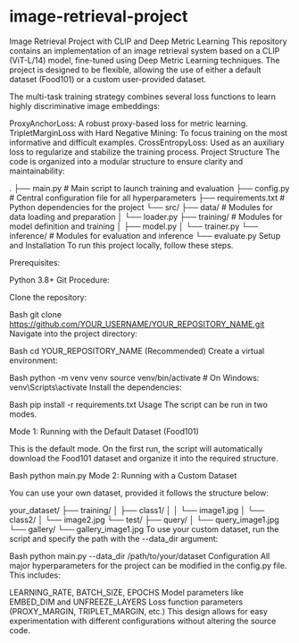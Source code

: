 # image-retrieval-project
Image Retrieval Project with CLIP and Deep Metric Learning
This repository contains an implementation of an image retrieval system based on a CLIP (ViT-L/14) model, fine-tuned using Deep Metric Learning techniques. The project is designed to be flexible, allowing the use of either a default dataset (Food101) or a custom user-provided dataset.

The multi-task training strategy combines several loss functions to learn highly discriminative image embeddings:

ProxyAnchorLoss: A robust proxy-based loss for metric learning.
TripletMarginLoss with Hard Negative Mining: To focus training on the most informative and difficult examples.
CrossEntropyLoss: Used as an auxiliary loss to regularize and stabilize the training process.
Project Structure
The code is organized into a modular structure to ensure clarity and maintainability:

.
├── main.py             # Main script to launch training and evaluation
├── config.py           # Central configuration file for all hyperparameters
├── requirements.txt    # Python dependencies for the project
└── src/
    ├── data/           # Modules for data loading and preparation
    │   └── loader.py
    ├── training/       # Modules for model definition and training
    │   ├── model.py
    │   └── trainer.py
    └── inference/      # Modules for evaluation and inference
        └── evaluate.py
Setup and Installation
To run this project locally, follow these steps.

Prerequisites:

Python 3.8+
Git
Procedure:

Clone the repository:

Bash
git clone https://github.com/YOUR_USERNAME/YOUR_REPOSITORY_NAME.git
 Navigate into the project directory:

Bash
cd YOUR_REPOSITORY_NAME
 (Recommended) Create a virtual environment:

Bash
python -m venv venv
source venv/bin/activate  # On Windows: venv\Scripts\activate
 Install the dependencies:

Bash
pip install -r requirements.txt
Usage
The script can be run in two modes.

Mode 1: Running with the Default Dataset (Food101)

This is the default mode. On the first run, the script will automatically download the Food101 dataset and organize it into the required structure.

Bash
python main.py
Mode 2: Running with a Custom Dataset

You can use your own dataset, provided it follows the structure below:

your_dataset/
├── training/
│   ├── class1/
│   │   └── image1.jpg
│   └── class2/
│       └── image2.jpg
└── test/
    ├── query/
    │   └── query_image1.jpg
    └── gallery/
        └── gallery_image1.jpg
To use your custom dataset, run the script and specify the path with the --data_dir argument:

Bash
python main.py --data_dir /path/to/your/dataset
Configuration
All major hyperparameters for the project can be modified in the config.py file. This includes:

LEARNING_RATE, BATCH_SIZE, EPOCHS
Model parameters like EMBED_DIM and UNFREEZE_LAYERS
Loss function parameters (PROXY_MARGIN, TRIPLET_MARGIN, etc.)
This design allows for easy experimentation with different configurations without altering the source code.
